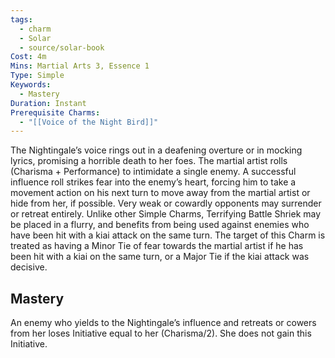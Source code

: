 ```yaml
---
tags:
  - charm
  - Solar
  - source/solar-book
Cost: 4m
Mins: Martial Arts 3, Essence 1
Type: Simple
Keywords:
  - Mastery
Duration: Instant
Prerequisite Charms:
  - "[[Voice of the Night Bird]]"
---
```

The Nightingale’s voice rings out in a deafening overture or in mocking lyrics, promising a horrible death to her foes. The martial artist rolls (Charisma + Performance) to intimidate a single enemy. A successful influence roll strikes fear into the enemy’s heart, forcing him to take a movement action on his next turn to move away from the martial artist or hide from her, if possible. Very weak or cowardly opponents may surrender or retreat entirely. Unlike other Simple Charms, Terrifying Battle Shriek may be placed in a flurry, and benefits from being used against enemies who have been hit with a kiai attack on the same turn. The target of this Charm is treated as having a Minor Tie of fear towards the martial artist if he has been hit with a kiai on the same turn, or a Major Tie if the kiai attack was decisive. 

## Mastery

An enemy who yields to the Nightingale’s influence and retreats or cowers from her loses Initiative equal to her (Charisma/2). She does not gain this Initiative.